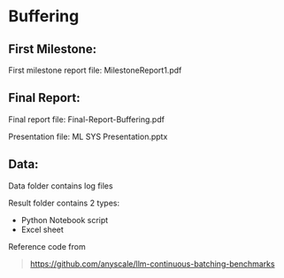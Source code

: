 # Buffering
## First Milestone:
First milestone report file: MilestoneReport1.pdf

## Final Report:
Final report file: Final-Report-Buffering.pdf

Presentation file: ML SYS Presentation.pptx

## Data:
Data folder contains log files

Result folder contains 2 types:
- Python Notebook script
- Excel sheet

Reference code from </br>
>https://github.com/anyscale/llm-continuous-batching-benchmarks              

   
